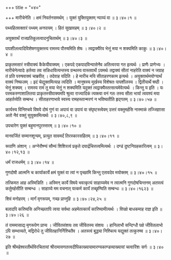 +++
title = "०४०"

+++
मारीचेनेति । क्षमं निवर्तनसमर्थम् । युक्तं युक्तियुक्तम् न्याय्यं वा  ॥  ३।४०।१ ॥   

  

पथ्यहितवक्तारं पथ्यम् अनपायम् । हितं सुखावहम्  ॥  ३।४०।२ ॥   

  

अयुक्तार्थं राजप्रतिकूलत्वादनुचितार्थम्  ॥  ३।४०।३ ॥   

  

पापशीलत्वादिविशेषणयुक्तस्य रामस्य पौरुषमिति शेषः । त्वद्वाक्यैरेव भेत्तुं मया न शक्यमिति काकुः  ॥  ३।४०।४ ॥   

  

प्राकृतमसारं स्त्रीवाक्यं कैकेयीवाक्यम् । एकपदे एकपादविन्यासेनैव अतित्वरया गत इत्यर्थः । प्राणैः प्राणेभ्यः । मारीचेनेत्यादेः हर्तव्या तव सन्निधावित्यन्तस्य ग्रन्थस्य वास्तवार्थे ऽयमर्थः तद्वाक्यं सीतां नाहरेति वाक्यं न जग्राह तं प्रति परुषवाक्यं चाब्रवीत् । तदेवाह यदिति । हे मारीच मयि सीताहरणकाम इत्यर्थः । अयुक्तार्थमयोग्यार्थं वाक्यं निष्फलम् । इदं चेद्युक्तमित्याह त्वदिति । मानुषस्य मूर्खस्य विशेषतः पापशीलस्य । द्वितीयार्थे षष्ठी । भेत्तुं शक्यम् । रामस्य रामं तु मया भेत्तुं न शक्यमिति यदुक्तं त्वद्वाक्यैस्तत्सत्यमेवेत्यर्थः । किन्तु य इति । यः परमकरुणाशालितया प्राकृतस्त्रीवाक्यमपि श्रुत्वा राज्यादिकं त्यक्त्वा वनं गतः तस्य सीता भार्या त्ववश्यं मया आहर्तव्येति सम्बन्ध । सीताहरणाभावे स्वस्य रामहस्तान्मरणं न भविष्यतीति हृद्गतम्  ॥  ३।४०।५७ ॥   

  

कार्यस्य विनिश्चये विषये दोषं गुणं वा अपायं वा उपायं वा संपृष्टस्त्वेवम् उत्तरं वक्तुमर्हसि नास्माकं तज्जिज्ञासा अतो नैवं वक्तुं सुयुक्तमित्यर्थः  ॥  ३।४०,८,९ ॥   

  

उपचारेण युक्तं बहुमानपुरस्सरम्  ॥  ३।४०।१० ॥   

  

मानवर्जितं सम्मानशून्यम्, प्रत्युत सावमर्दं तिरस्कारसहितम्  ॥  ३।४०।११ ॥   

  

रूपाणि अंशान् । अग्नेरौष्ण्यं सौम्यं शिशिरत्वं प्रकृते दयार्द्रचित्तत्वमित्यर्थः । दण्डं दुष्टनिग्रहकारित्वम्  ॥  ३।४०।१२,१३ ॥   

  

धर्मं राजधर्मम्  ॥  ३।४०।१४ ॥   

  

गुणदोषौ आत्मनि च कार्याकार्ये क्षमं युक्तं वा त्वां न पृच्छामि किन्तु एतावदेव मयोक्तम्  ॥  ३।४०।१५ ॥   

  

तत्किमत आह अस्मिन्निति । अस्मिन् कार्ये विषये भवत्कृत्यं साहाय्यमेव न त्वात्मनि गुणदोषचिन्तनम् अतस्त्वं कर्तुमर्हसीति सम्बन्धः । साहाय्ये मम वचनात् यत्कर्म कार्यं तच्छृण्विति सम्बन्धः  ॥  ३।४०।१६२३ ॥   

  

शिवं मनोहरम् । मार्गं मृगरूपम्, गच्छ प्राप्नुहि  ॥  ३।४०।२४,२५ ॥   

  

बलादपि करिष्यसि अनिच्छतापि त्वया सर्वथा अहमेतत्कार्यं कारिष्यामीत्यर्थः । विपक्षे बाधकमाह राज्ञ इति  ॥  ३।४०।२६ ॥   

  

तं राममासाद्य मृगरूपेण प्राप्य । जीवितसंशयः तव जीवितस्य संशयः । हानिलाभौ सन्दिग्धौ पक्षे जीवितलाभो ऽपि सम्भाव्यते, मद्विरोधे तु जीवितहानिर्निश्चितैव । अतस्त्वं बुद्ध्या निश्चित्य यद्युक्तं तत्कुरुष्व  ॥  ३।४०।२७ ॥   

  

इति श्रीमहेश्वरतीर्थविरचितायां श्रीरामायणतत्त्वदीपिकाख्यायामारण्यकाण्डव्याख्यायां चत्वारिंशः सर्गः  ॥  ३।४० ॥   

  

